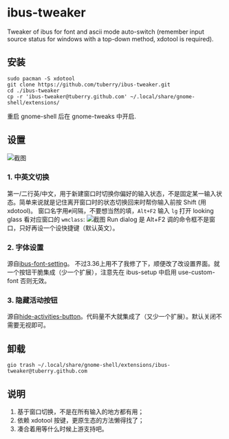 # ibus-tweaker
Tweaker of ibus for font and ascii mode auto-switch (remember input source status for windows with a top-down method, xdotool is required).

## 安装
```shell
sudo pacman -S xdotool
git clone https://github.com/tuberry/ibus-tweaker.git
cd ./ibus-tweaker
cp -r 'ibus-tweaker@tuberry.github.com' ~/.local/share/gnome-shell/extensions/
```
重启 gnome-shell 后在 gnome-tweaks 中开启.

## 设置
![截图](https://s1.ax1x.com/2020/04/02/Gtk7ef.png)
### 1. 中英文切换

第一/二行英/中文，用于新建窗口时切换你偏好的输入状态，不是固定某一输入状态。简单来说就是记住离开窗口时的状态切换回来时帮你输入前按 Shift (用 xdotool)。
窗口名字用`#`间隔，不要想当然的填，`Alt+F2` 输入 `lg` 打开 looking glass 看对应窗口的 `wmclass`:
![截图](https://ae01.alicdn.com/kf/U5ff0e6a172e444b79040184ccf35377d1.jpg)
Run dialog 是 Alt+F2 调的命令框不是窗口，只好再设一个设快捷键（默认英文）。

### 2. 字体设置

源自[ibus-font-setting](https://extensions.gnome.org/extension/1121/ibus-font-setting/)。 不过3.36上用不了我修了下，顺便改了改设置界面。就一个按钮干脆集成（少一个扩展），注意先在 ibus-setup 中启用 use-custom-font 否则无效。
### 3. 隐藏活动按钮

源自[hide-activities-button](https://extensions.gnome.org/extension/1128/hide-activities-button/)。代码量不大就集成了（又少一个扩展）。默认关闭不需要无视即可。

## 卸载
```
gio trash ~/.local/share/gnome-shell/extensions/ibus-tweaker@tuberry.github.com
```
## 说明
1. 基于窗口切换，不是在所有输入的地方都有用；
2. 依赖 xdotool 按键，更原生态的方法懒得找了；
3. 凑合着用等什么时候上游支持吧。
